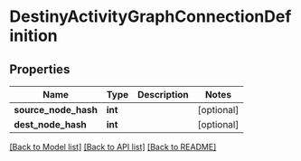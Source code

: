 # DestinyActivityGraphConnectionDefinition

## Properties
Name | Type | Description | Notes
------------ | ------------- | ------------- | -------------
**source_node_hash** | **int** |  | [optional] 
**dest_node_hash** | **int** |  | [optional] 

[[Back to Model list]](../README.md#documentation-for-models) [[Back to API list]](../README.md#documentation-for-api-endpoints) [[Back to README]](../README.md)



